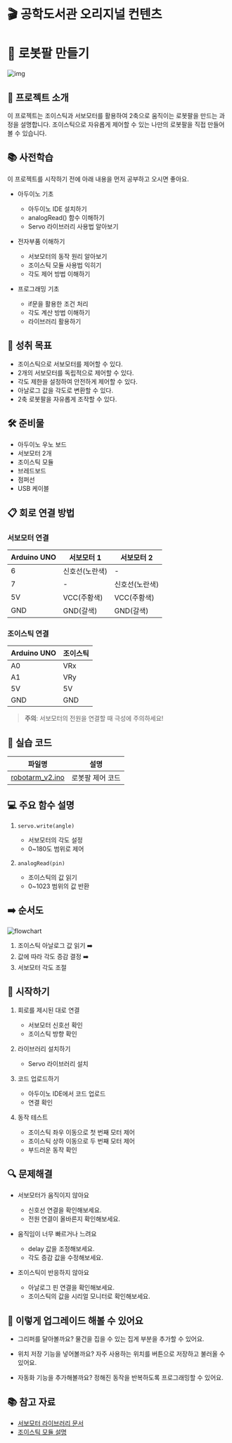 # 🎬 공학도서관 오리지널 컨텐츠

# 🦾 로봇팔 만들기

![img](./img/10_robotarm_cover.jpg)


## 📝 프로젝트 소개
이 프로젝트는 조이스틱과 서보모터를 활용하여 2축으로 움직이는 로봇팔을 만드는 과정을 설명합니다. 조이스틱으로 자유롭게 제어할 수 있는 나만의 로봇팔을 직접 만들어볼 수 있습니다.

## 📚 사전학습
이 프로젝트를 시작하기 전에 아래 내용을 먼저 공부하고 오시면 좋아요.

- 아두이노 기초
  - 아두이노 IDE 설치하기
  - analogRead() 함수 이해하기
  - Servo 라이브러리 사용법 알아보기

- 전자부품 이해하기
  - 서보모터의 동작 원리 알아보기
  - 조이스틱 모듈 사용법 익히기
  - 각도 제어 방법 이해하기

- 프로그래밍 기초
  - if문을 활용한 조건 처리
  - 각도 계산 방법 이해하기
  - 라이브러리 활용하기

## 🎯 성취 목표
- 조이스틱으로 서보모터를 제어할 수 있다.
- 2개의 서보모터를 독립적으로 제어할 수 있다.
- 각도 제한을 설정하여 안전하게 제어할 수 있다.
- 아날로그 값을 각도로 변환할 수 있다.
- 2축 로봇팔을 자유롭게 조작할 수 있다.

## 🛠 준비물
- 아두이노 우노 보드
- 서보모터 2개
- 조이스틱 모듈
- 브레드보드
- 점퍼선
- USB 케이블

## 📋 회로 연결 방법

### 서보모터 연결
| Arduino UNO | 서보모터 1 | 서보모터 2 |
|------------|-----------|-----------|
| 6          | 신호선(노란색) | - |
| 7          | - | 신호선(노란색) |
| 5V         | VCC(주황색) | VCC(주황색) |
| GND        | GND(갈색) | GND(갈색) |

### 조이스틱 연결
| Arduino UNO | 조이스틱 |
|------------|---------|
| A0         | VRx     |
| A1         | VRy     |
| 5V         | 5V      |
| GND        | GND     |

> **주의**: 서보모터의 전원을 연결할 때 극성에 주의하세요!

## 💾 실습 코드
| 파일명 | 설명 |
|--------|------|
| [robotarm_v2.ino](/src/robotarm_v2/robotarm_v2.ino) | 로봇팔 제어 코드 |

## 💻 주요 함수 설명
1. `servo.write(angle)`
   - 서보모터의 각도 설정
   - 0~180도 범위로 제어

2. `analogRead(pin)`
   - 조이스틱의 값 읽기
   - 0~1023 범위의 값 반환

## ➡️ 순서도

![flowchart](./img/10_robotarm_flowchart.jpg)
1. 조이스틱 아날로그 값 읽기 ➡️ 
2. 값에 따라 각도 증감 결정 ➡️ 
3. 서보모터 각도 조절

## 🚀 시작하기
1. 회로를 제시된 대로 연결
   - 서보모터 신호선 확인
   - 조이스틱 방향 확인

2. 라이브러리 설치하기
   - Servo 라이브러리 설치

3. 코드 업로드하기
   - 아두이노 IDE에서 코드 업로드
   - 연결 확인

4. 동작 테스트
   - 조이스틱 좌우 이동으로 첫 번째 모터 제어
   - 조이스틱 상하 이동으로 두 번째 모터 제어
   - 부드러운 동작 확인

## 🔍 문제해결
- 서보모터가 움직이지 않아요
  - 신호선 연결을 확인해보세요.
  - 전원 연결이 올바른지 확인해보세요.

- 움직임이 너무 빠르거나 느려요
  - delay 값을 조정해보세요.
  - 각도 증감 값을 수정해보세요.

- 조이스틱이 반응하지 않아요
  - 아날로그 핀 연결을 확인해보세요.
  - 조이스틱의 값을 시리얼 모니터로 확인해보세요.

## 🌟 이렇게 업그레이드 해볼 수 있어요
- 그리퍼를 달아볼까요?
  물건을 집을 수 있는 집게 부분을 추가할 수 있어요.

- 위치 저장 기능을 넣어볼까요?
  자주 사용하는 위치를 버튼으로 저장하고 불러올 수 있어요.

- 자동화 기능을 추가해볼까요?
  정해진 동작을 반복하도록 프로그래밍할 수 있어요.

## 📚 참고 자료
- [서보모터 라이브러리 문서](https://www.arduino.cc/reference/en/libraries/servo/)
- [조이스틱 모듈 설명](https://www.arduino.cc/reference/en/language/functions/analog-io/analogread/)
